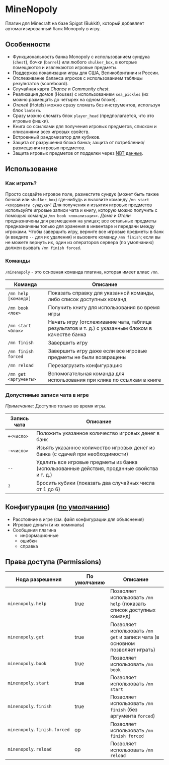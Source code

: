 # MineNopoly

Плагин для Minecraft на базе Spigot (Bukkit), который добавляет автоматизированный банк Monopoly в игру.

## Особенности

- Функциональность банка Monopoly с использованием сундука (`chest`), бочки (`barrel`) или любого `shulker_box`, в которые помещаются и извлекаются игровые предметы.
- Поддержка локализации игры для США, Великобритании и России.
- Отслеживание баланса игроков с использованием таблицы результатов (scoreboard).
- Случайная карта _Chance_ и _Community chest_.
- Реализация _домов_ (Houses) с использованием `sea_pickles` (их можно размещать до четырех на одном блоке).
- _Отелей_ (Hotels) можно сразу сломать без инструментов, используя блок `lantern`.
- Сразу можно сломать блок `player_head` (предполагается, что это игровые фишки).
- Книга со ссылками для получения игровых предметов, списком и описаниями всех игровых свойств.
- Встроенный рандомизатор для кубиков.
- Защита от разрушения блока банка; защита от потребления/размещения игровых предметов.
- Защита игровых предметов от подделки через [NBT данные](https://minecraft.fandom.com/wiki/NBT_format).

## Использование

### Как играть?

Просто создайте игровое поле, разместите сундук (может быть также бочкой или `shulker_box`) где-нибудь и вызовите команду `/mn start <координаты сундука>`!
Для получения и изъятия игровых предметов используйте игровые записи чата и книгу, которую можно получить с помощью команды `/mn book <локализация>`.
_Дома_ и _Отели_ предназначены для размещения на улицах; все остальные предметы предназначены только для хранения в инвентаре и передачи между игроками.
Чтобы завершить игру, верните все игровые предметы в банк (и введите `--` для их удаления) и вызовите команду `/mn finish`; если вы не можете вернуть их, один из операторов сервера (по умолчанию) должен вызвать `/mn finish forced`.

### Команды

`/minenopoly` - это основная команда плагина, которая имеет алиас `/mn`.

| Команда                | Описание                                                                   |
|------------------------|----------------------------------------------------------------------------|
| `/mn help [команда]`   | Показать справку для указанной команды, либо список доступных команд       |
| `/mn book <лок>`       | Получить книгу для использования во время игры                             |
| `/mn start <блок>`     | Начать игру (отслеживание чата, таблица результатов и т. д.) с указанным блоком в качестве банка |
| `/mn finish`           | Завершить игру                                                             |
| `/mn finish forced`    | Завершить игру даже если все игровые предметы не были возвращены           |
| `/mn reload`           | Перезагрузить конфигурацию                                                 |
| `/mn get <аргументы>`  | Вспомогательная команда для использования при клике по ссылкам в книге     |

### Допустимые записи чата в игре

_Примечание:_ Доступно только во время игры.

| Запись чата | Описание                                                                 |
|-------------|--------------------------------------------------------------------------|
| `+<число>`  | Положить указанное количество игровых денег в банк                         |
| `-<число>`  | Изъять указанное количество игровых денег из банка (с сдачей при необходимости) |
| `--`        | Удалить все игровые предметы из банка (использованные действия, проданные свойства и т. д.) |
| `?`         | Бросить кубики (показать два случайных числа от 1 до 6)                   |

## Конфигурация ([по умолчанию](config.yml))

- Расстояние в игре (см. файл конфигурации для объяснения)
- Игровые деньги (и их номиналы)
- Сообщения плагина
  - информационные
  - ошибки
  - справка

## Права доступа (Permissions)

| Нода разрешения         | По умолчанию | Описание                                                            |
|-------------------------|--------------|--------------------------------------------------------------------|
| `minenopoly.help`       | true         | Позволяет использовать `/mn help` (показать список доступных команд) |
| `minenopoly.get`        | true         | Позволяет использовать `/mn get` и записи чата (в основном позволяет играть) |
| `minenopoly.book`       | true         | Позволяет использовать `/mn book`                                    |
| `minenopoly.start`      | true         | Позволяет использовать `/mn start`                                   |
| `minenopoly.finish`     | true         | Позволяет использовать `/mn finish` (без аргумента `forced`)       |
| `minenopoly.finish.forced` | op        | Позволяет использовать `/mn finish forced`                          |
| `minenopoly.reload`     | op           | Позволяет использовать `/mn reload`

